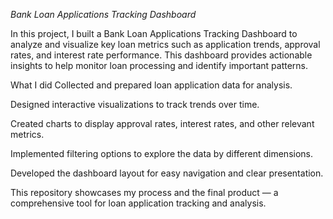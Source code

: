 *Bank Loan Applications Tracking Dashboard*

In this project, I built a Bank Loan Applications Tracking Dashboard to analyze and visualize key loan metrics such as application trends, approval rates, and interest rate performance. This dashboard provides actionable insights to help monitor loan processing and identify important patterns.

What I did
Collected and prepared loan application data for analysis.

Designed interactive visualizations to track trends over time.

Created charts to display approval rates, interest rates, and other relevant metrics.

Implemented filtering options to explore the data by different dimensions.

Developed the dashboard layout for easy navigation and clear presentation.

This repository showcases my process and the final product — a comprehensive tool for loan application tracking and analysis.
